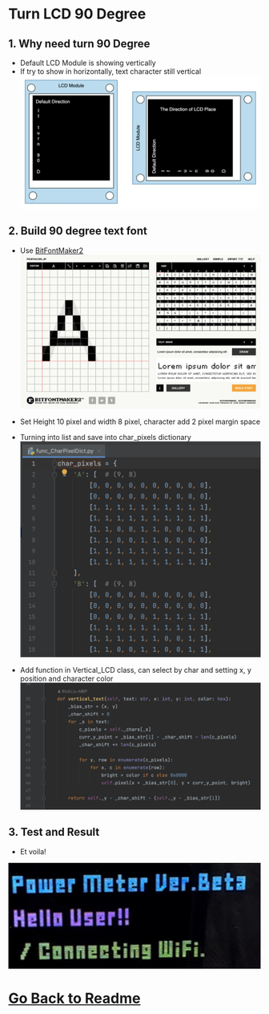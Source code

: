 # Turn LCD 90 Degree
## 1. Why need turn 90 Degree
* Default LCD Module is showing vertically
* If try to show in horizontally, text character still vertical
![LCD_img](../Images/LCD_Direct.png)
## 2. Build 90 degree text font
* Use [BitFontMaker2](https://www.pentacom.jp/pentacom/bitfontmaker2/)
![LCD_img](../Images/LCD_Bit.png)

* Set Height 10 pixel and width 8 pixel, character add 2 pixel margin space
* Turning into list and save into char_pixels dictionary
![LCD_img](../Images/LCD_Code.png)

* Add function in Vertical_LCD class, can select by char and setting x, y position and character color
![LCD_img](../Images/LCD_func.png)

## 3. Test and Result
* Et voila!

![LCD_img](../Images/LCD_res.jpg)

# [Go Back to Readme](../README.md)